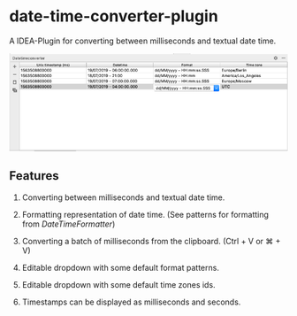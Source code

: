 # date-time-converter-plugin

A IDEA-Plugin for converting between milliseconds and textual date time.

![Screenshot](screenshot.png)

## Features

1. Converting between milliseconds and textual date time.

2. Formatting representation of date time. (See patterns for formatting from _DateTimeFormatter_)

3. Converting a batch of milliseconds from the clipboard. (Ctrl + V or &#8984; + V)

4. Editable dropdown with some default format patterns.

5. Editable dropdown with some default time zones ids.

6. Timestamps can be displayed as milliseconds and seconds.
